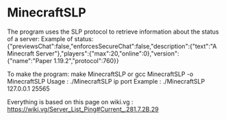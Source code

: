 # MinecraftSLP
The program uses the SLP protocol to retrieve information about the status of a server:
Example of status: {"previewsChat":false,"enforcesSecureChat":false,"description":{"text":"A Minecraft Server"},"players":{"max":20,"online":0},"version":{"name":"Paper 1.19.2","protocol":760}}

To make the program: make MinecraftSLP or gcc MinecraftSLP -o MinecraftSLP
Usage : ./MinecraftSLP ip port
Example : ./MinecraftSLP 127.0.0.1 25565

Everything is based on this page on wiki.vg : https://wiki.vg/Server_List_Ping#Current_.281.7.2B.29
